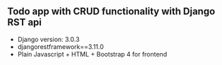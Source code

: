 ## Todo app with CRUD functionality with Django RST api
- Django version: 3.0.3
- djangorestframework==3.11.0
- Plain Javascript + HTML + Bootstrap 4 for frontend 

